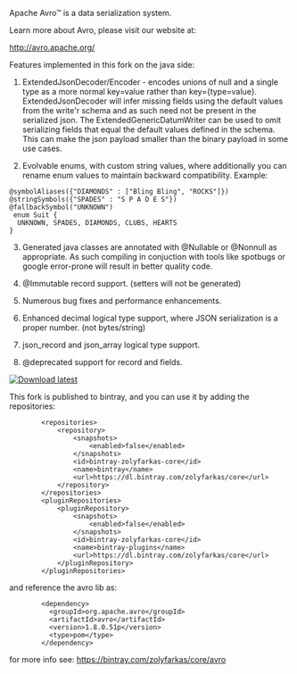 Apache Avro™ is a data serialization system.

Learn more about Avro, please visit our website at:

  http://avro.apache.org/

Features implemented in this fork on the java side:

 1) ExtendedJsonDecoder/Encoder -  encodes unions of null and a single type as a more normal key=value rather than key={type=value}.
 ExtendedJsonDecoder will infer missing fields using the default values from the write'r schema and as such need not be present in the serialized json. The ExtendedGenericDatumWriter can be used to omit serializing fields that equal the  default values defined in the schema. This can make the json payload smaller than the binary payload in some use cases.

 2) Evolvable enums, with custom string values, where additionally you can rename enum values to maintain backward compatibility. Example:

```
@symbolAliases({"DIAMONDS" : ["Bling Bling", "ROCKS"]})
@stringSymbols({"SPADES" : "S P A D E S"})
@fallbackSymbol("UNKNOWN")
 enum Suit {
  UNKNOWN, SPADES, DIAMONDS, CLUBS, HEARTS
}
```

 3) Generated java classes are annotated with @Nullable or @Nonnull as appropriate. As such compiling in conjuction with tools like spotbugs or google error-prone will result in better quality code.

 4) @Immutable record support. (setters will not be generated)

 5) Numerous bug fixes and performance enhancements.

 6) Enhanced decimal logical type support, where JSON serialization is a proper number. (not bytes/string)

 7) json_record and json_array logical type support.

 8) @deprecated support for record and fields.

 [ ![Download latest](https://api.bintray.com/packages/zolyfarkas/core/avro/images/download.svg) ](https://bintray.com/zolyfarkas/core/avro/_latestVersion)

This fork is published to bintray, and you can use it by adding the repositories:

            <repositories>
                <repository>
                    <snapshots>
                        <enabled>false</enabled>
                    </snapshots>
                    <id>bintray-zolyfarkas-core</id>
                    <name>bintray</name>
                    <url>https://dl.bintray.com/zolyfarkas/core</url>
                </repository>
            </repositories>
            <pluginRepositories>
                <pluginRepository>
                    <snapshots>
                        <enabled>false</enabled>
                    </snapshots>
                    <id>bintray-zolyfarkas-core</id>
                    <name>bintray-plugins</name>
                    <url>https://dl.bintray.com/zolyfarkas/core</url>
                </pluginRepository>
            </pluginRepositories>

 and reference the avro lib as:


            <dependency>
              <groupId>org.apache.avro</groupId>
              <artifactId>avro</artifactId>
              <version>1.8.0.51p</version>
              <type>pom</type>
            </dependency>

 for more info see: https://bintray.com/zolyfarkas/core/avro

